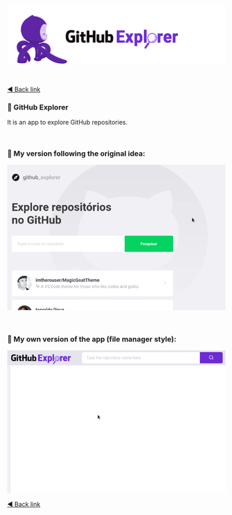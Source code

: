 <p align="center">
  <a href="https://github.com/imtherouser/bootcamp/GoStack11/GitHubExplorer#🚀">
    <img src="screenshots/GitHubExplorer.gif">
  </a>
</p>

<br />

[◄ Back link](https://github.com/imtherouser/Studies/study-codes/Rocketseat#🚀)

### 🐙 GitHub Explorer

It is an app to explore GitHub repositories.

<br />

### 🐙 My version following the original idea:

<p align="center">
  <a href="https://github.com/imtherouser/bootcamp/GoStack11/GitHubExplorer#🚀">
    <img src="screenshots/original/GitHubExplorer-original.gif">
  </a>
</p>

<br />

### 🐙 My own version of the app (file manager style):

<p align="center">
  <a href="https://github.com/imtherouser/bootcamp/GoStack11/GitHubExplorer#🚀">
    <img src="screenshots/filemanager/GitHubExplorer-filemanager.gif">
  </a>
</p>

[◄ Back link](https://github.com/imtherouser/Studies/study-codes/Rocketseat#🚀)

